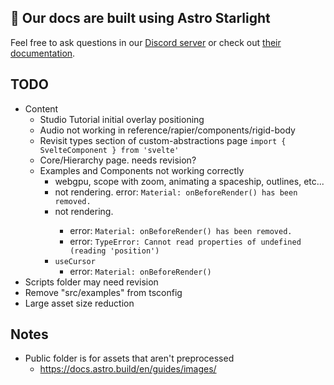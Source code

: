 ## 👀 Our docs are built using Astro Starlight

Feel free to ask questions in our [Discord server](https://discord.gg/EqUBCfCaGm) or check out [their documentation](https://starlight.astro.build/).

## TODO

- Content
  - Studio Tutorial initial overlay positioning
  - Audio not working in reference/rapier/components/rigid-body
  - Revisit types section of custom-abstractions page `import { SvelteComponent } from 'svelte'`
  - Core/Hierarchy page. needs revision?
  - Examples and Components not working correctly
    - webgpu, scope with zoom, animating a spaceship, outlines, etc...
    - <Text> not rendering. error: `Material: onBeforeRender() has been removed.`
    - <Text3DGeometry> not rendering.
      - error: `Material: onBeforeRender() has been removed.`
      - error: `TypeError: Cannot read properties of undefined (reading 'position')`
    - `useCursor`
      - error: `Material: onBeforeRender()`
- Scripts folder may need revision
- Remove "src/examples" from tsconfig
- Large asset size reduction

## Notes

- Public folder is for assets that aren't preprocessed
  - https://docs.astro.build/en/guides/images/
